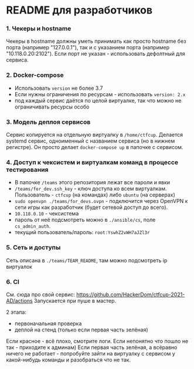 # README для разработчиков

### 1. Чекеры и hostname
Чекеры в hostname должны уметь принимать как просто hostname без порта (например "127.0.0.1"), так и с указанием порта (например "10.118.0.20:2102").
Если порт не указан - использовать дефолтный для сервиса.

### 2. Docker-compose

* Использовать `version` не более 3.7
* Если нужны ограничения по ресурсам - использовать `version: 2.x`
* под каждый сервис даётся по целой виртуалке, так что можно не ограничивать ресурсы особо

### 3. Модель деплоя сервисов
Сервис копируется на отдельную виртуалку в `/home/ctfcup`.
Делается systemd сервис, одноименный с названием сервиса (но в нижнем регистре).
Он просто делает `docker-compose up` в папочке с сервисом.

### 4. Доступ к чексистем и виртуалкам команд в процессе тестирования

* В папочке `/teams` этого репозитория лежат все пароли и явки
* `/teams/for_dev.ssh_key` - ключ доступа ко всем виртуалкам. Пользователь - `ctfcup` (на командах) либо `ubuntu` (на серверах)
* `sudo openvpn ./teams/for_devs.ovpn` - подключится через OpenVPN к сети игры как разработчик (будет сетевой доступ до всего).
* `10.118.0.10` - чексистема
* пароль от неё подсмотреть можно в `./ansible/cs`, поле `cs_admin_auth`.
* текущий пользователь/пароль: `root:YswhZ2vWH7aJZl3r`

### 5. Сеть и доступы
Сеть описана в `./teams/TEAM_README`, там можно подсмотреть ip виртуалок

### 6. CI
См. сюда про свой сервис: https://github.com/HackerDom/ctfcup-2021-AD/actions
Запускается при пуше в мастер.

2 этапа:
* первоначальная проверка
* деплой на стенд (только если первая часть зелёная)

Если красное - всё плохо, смотрите логи. Если непонятно что пошло не так - приходите к админам)
Если первая часть зелёная, а всёравно ничего не работает - попробуйте зайти на виртуалку с сервисом у какой-нибудь команды и разобраться что не так.
